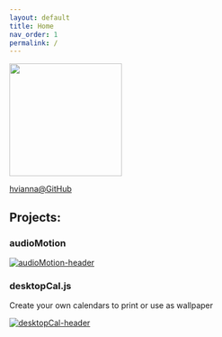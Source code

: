 ```yaml
---
layout: default
title: Home
nav_order: 1
permalink: /
---
```


[<img src="https://avatars3.githubusercontent.com/u/1033735" width="200">](https://github.com/hvianna)

[hvianna@GitHub](https://github.com/hvianna)

## Projects:

### audioMotion
[![audioMotion-header](https://audiomotion.me/docs/img/audioMotion-header.png)](https://audiomotion.me)

### desktopCal.js
Create your own calendars to print or use as wallpaper

[![desktopCal-header](https://raw.githubusercontent.com/hvianna/desktopCal.js/master/img/sharing.png)](https://github.com/hvianna/desktopCal.js)
